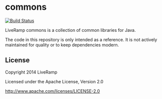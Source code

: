 # commons

[![Build Status](https://travis-ci.com/LiveRamp/commons.svg?branch=master)](https://travis-ci.com/LiveRamp/commons)

LiveRamp commons is a collection of common libraries for Java.

The code in this repository is only intended as a reference. It is not actively maintained for quality or to keep dependencies modern.

## License

Copyright 2014 LiveRamp

Licensed under the Apache License, Version 2.0

http://www.apache.com/licenses/LICENSE-2.0

